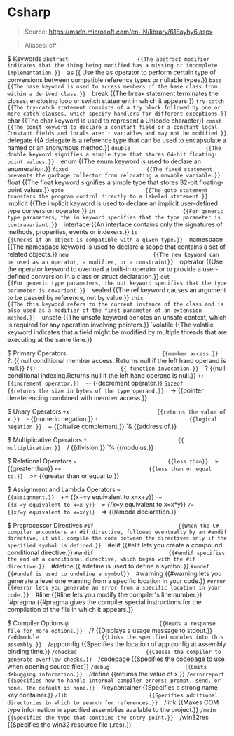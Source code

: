 # Csharp

> Source: https://msdn.microsoft.com/en-IN/library/618ayhy6.aspx

> Aliases: c#

$ Keywords
    `abstract                      {{The abstract modifier indicates that the thing being modified has a missing or incomplete implementation.}} 
    `as                            {{ Use the as operator to perform certain type of conversions between compatible reference types or nullable types.}} 
    `base                          {{The base keyword is used to access members of the base class from within a derived class.}} 
    `break                         {{The break statement terminates the closest enclosing loop or switch statement in which it appears.}} 
    `try-catch                     {{The try-catch statement consists of a try block followed by one or more catch clauses, which specify handlers for different exceptions.}} 
    `char                          {{The char keyword is used to represent a Unicode character}} 
    `const                         {{The const keyword to declare a constant field or a constant local. Constant fields and locals aren't variables and may not be modified.}} 
    `delegate                      {{A delegate is a reference type that can be used to encapsulate a named or an anonymous method.}} 
    `double                        {{The double keyword signifies a simple type that stores 64-bit floating-point values.}} 
    `enum                          {{The enum keyword is used to declare an enumeration.}} 
    `fixed                         {{The fixed statement prevents the garbage collector from relocating a movable variable.}} 
    `float                         {{The float keyword signifies a simple type that stores 32-bit floating-point values.}} 
    `goto                          {{The goto statement transfers the program control directly to a labeled statement.}} 
    `implicit                      {{The implicit keyword is used to declare an implicit user-defined type conversion operator.}} 
    `in                            {{For generic type parameters, the in keyword specifies that the type parameter is contravariant.}} 
    `interface                     {{An interface contains only the signatures of methods, properties, events or indexers.}} 
    `is                            {{Checks if an object is compatible with a given type.}} 
    `namespace                     {{The namespace keyword is used to declare a scope that contains a set of related objects.}} 
    `new                           {{The new keyword can be used as an operator, a modifier, or a constraint}} 
    `operator                      {{Use the operator keyword to overload a built-in operator or to provide a user-defined conversion in a class or struct declaration.}} 
    `out                           {{For generic type parameters, the out keyword specifies that the type parameter is covariant.}} 
    `sealed                        {{The ref keyword causes an argument to be passed by reference, not by value.}} 
    `this                          {{The this keyword refers to the current instance of the class and is also used as a modifier of the first parameter of an extension method.}} 
    `unsafe                        {{The unsafe keyword denotes an unsafe context, which is required for any operation involving pointers.}} 
    `volatile                      {{The volatile keyword indicates that a field might be modified by multiple threads that are executing at the same time.}} 

$ Primary Operators
    `.                             {{member access.}} 
    `?.                            {{ null conditional member access. Returns null if the left hand operand is null.}} 
    `f()                           {{ function invocation.}} 
    `?                             {{null conditional indexing.Returns null if the left hand operand is null.}} 
    `++                            {{increment operator.}} 
    `--                            {{decrement operator.}} 
    `Sizeof                        {{returns the size in bytes of the type operand.}} 
    `->                            {{pointer dereferencing combined with member access.}} 

$ Unary Operators
    `+x                            {{returns the value of x.}} 
    `-                             {{numeric negation.}} 
    `!                             {{logical negation.}} 
    `~                             {{bitwise complement.}} 
    `&                             {{address of.}} 

$ Multiplicative Operators
    `*                             {{ multiplication.}} 
    `/                             {{division.}} 
    `%                             {{modulus.}} 

$ Relational Operators
    `<                             {{less than}} 
    `>                             {{greater than}} 
    `<=                            {{less than or equal to.}} 
    `>=                            {{greater than or equal to.}} 

$ Assignment and Lambda Operators
    `=                             {{assignment.}} 
    `+=                            {{x+=y equivalent to x=x+y}} 
    `-=                            {{x-=y equivalent to x=x-y}} 
    `*=                            {{x*=y equivalent to x=x*y}} 
    `/=                            {{x/=y equivalent to x=x/y}} 
    `=>                            {{lambda declaration.}} 

$ Preprocessor Directives
    `#if                           {{When the C# compiler encounters an #if directive, followed eventually by an #endif directive, it will compile the code between the directives only if the specified symbol is defined.}} 
    `#elif                         {{#elif lets you create a compound conditional directive.}} 
    `#endif                        {{#endif specifies the end of a conditional directive, which began with the #if directive.}} 
    `#define                       {{ #define is used to define a symbol.}} 
    `#undef                        {{#undef is used to undefine a symbol}} 
    `#warning                      {{#warning lets you generate a level one warning from a specific location in your code.}} 
    `#error                        {{#error lets you generate an error from a specific location in your code.}} 
    `#line                         {{#line lets you modify the compiler's line number.}} 
    `#pragma                       {{#pragma gives the compiler special instructions for the compilation of the file in which it appears.}} 

$ Compiler Options
    `@                             {{Reads a response file for more options.}} 
    `/?                            {{Displays a usage message to stdout.}} 
    `/addmodule                    {{Links the specified modules into this assembly.}} 
    `/appconfig                    {{Specifies the location of app.config at assembly binding time.}} 
    `/checked                      {{Causes the compiler to generate overflow checks.}} 
    `/codepage                     {{Specifies the codepage to use when opening source files}} 
    `/debug                        {{Emits debugging information.}} 
    `/define                       {{returns the value of x.}} 
    `/errorreport                  {{Specifies how to handle internal compiler errors: prompt, send, or none. The default is none.}} 
    `/keycontainer                 {{Specifies a strong name key container.}} 
    `/lib                          {{Specifies additional directories in which to search for references.}} 
    `/link                         {{Makes COM type information in specified assemblies available to the project.}} 
    `/main                         {{Specifies the type that contains the entry point.}} 
    `/win32res                     {{Specifies the win32 resource file (.res).}} 

